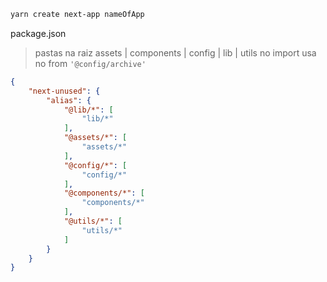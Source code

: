 ```bash
yarn create next-app nameOfApp
```

package.json
> pastas na raiz assets | components | config | lib | utils no import usa no from `'@config/archive'`
```json
{
    "next-unused": {
        "alias": {
            "@lib/*": [
                "lib/*"
            ],
            "@assets/*": [
                "assets/*"
            ],
            "@config/*": [
                "config/*"
            ],
            "@components/*": [
                "components/*"
            ],
            "@utils/*": [
                "utils/*"
            ]
        }
    }
}
```